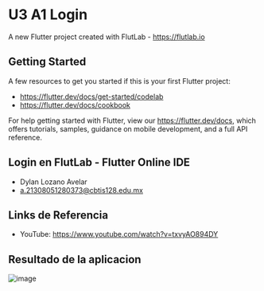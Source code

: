 # U3 A1 Login

A new Flutter project created with FlutLab - https://flutlab.io

## Getting Started

A few resources to get you started if this is your first Flutter project:

- https://flutter.dev/docs/get-started/codelab
- https://flutter.dev/docs/cookbook

For help getting started with Flutter, view our
https://flutter.dev/docs, which offers tutorials,
samples, guidance on mobile development, and a full API reference.

## Login en FlutLab - Flutter Online IDE
- Dylan Lozano Avelar
- a.21308051280373@cbtis128.edu.mx

## Links de Referencia
- YouTube: https://www.youtube.com/watch?v=txvyAO894DY

## Resultado de la aplicacion
![image](https://github.com/DylanLozanoAvelar/U3-A1-Login/assets/143743272/13032bee-d2df-4cdf-93de-38d1d90aef46)

